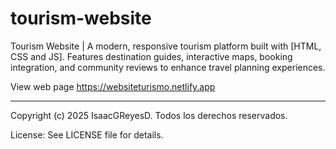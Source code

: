 # tourism-website

Tourism Website | A modern, responsive tourism platform built with [HTML, CSS and JS]. Features destination guides, interactive maps, booking integration, and community reviews to enhance travel planning experiences.

View web page https://websiteturismo.netlify.app

---

Copyright (c) 2025 IsaacGReyesD. Todos los derechos reservados.

License: See LICENSE file for details.
